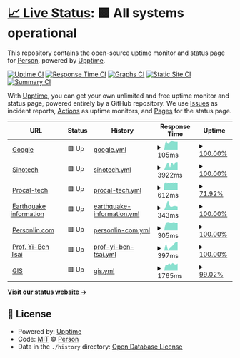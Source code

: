 # [📈 Live Status](https://personlin.github.io/website_uptime): <!--live status--> **🟩 All systems operational**

This repository contains the open-source uptime monitor and status page for [Person](http://personlin.pixnet.net/blog), powered by [Upptime](https://github.com/upptime/upptime).

[![Uptime CI](https://github.com/koj-co/upptime/workflows/Uptime%20CI/badge.svg)](https://github.com/koj-co/upptime/actions?query=workflow%3A%22Uptime+CI%22)
[![Response Time CI](https://github.com/koj-co/upptime/workflows/Response%20Time%20CI/badge.svg)](https://github.com/koj-co/upptime/actions?query=workflow%3A%22Response+Time+CI%22)
[![Graphs CI](https://github.com/koj-co/upptime/workflows/Graphs%20CI/badge.svg)](https://github.com/koj-co/upptime/actions?query=workflow%3A%22Graphs+CI%22)
[![Static Site CI](https://github.com/koj-co/upptime/workflows/Static%20Site%20CI/badge.svg)](https://github.com/koj-co/upptime/actions?query=workflow%3A%22Static+Site+CI%22)
[![Summary CI](https://github.com/koj-co/upptime/workflows/Summary%20CI/badge.svg)](https://github.com/koj-co/upptime/actions?query=workflow%3A%22Summary+CI%22)

With [Upptime](https://upptime.js.org), you can get your own unlimited and free uptime monitor and status page, powered entirely by a GitHub repository. We use [Issues](https://github.com/personlin/website_uptime/issues) as incident reports, [Actions](https://github.com/personlin/website_uptime/actions) as uptime monitors, and [Pages](https://personlin.github.io/website_uptime) for the status page.

<!--start: status pages-->
<!-- This summary is generated by Upptime (https://github.com/upptime/upptime) -->
<!-- Do not edit this manually, your changes will be overwritten -->
<!-- prettier-ignore -->
| URL | Status | History | Response Time | Uptime |
| --- | ------ | ------- | ------------- | ------ |
| <img alt="" src="https://favicons.githubusercontent.com/www.google.com" height="13"> [Google](https://www.google.com) | 🟩 Up | [google.yml](https://github.com/personlin/website_uptime/commits/master/history/google.yml) | <details><summary><img alt="Response time graph" src="./graphs/google/response-time-week.png" height="20"> 105ms</summary><br><a href="https://personlin.github.io/website_uptime/history/google"><img alt="Response time 120" src="https://img.shields.io/endpoint?url=https%3A%2F%2Fraw.githubusercontent.com%2Fpersonlin%2Fwebsite_uptime%2Fmaster%2Fapi%2Fgoogle%2Fresponse-time.json"></a><br><a href="https://personlin.github.io/website_uptime/history/google"><img alt="24-hour response time 107" src="https://img.shields.io/endpoint?url=https%3A%2F%2Fraw.githubusercontent.com%2Fpersonlin%2Fwebsite_uptime%2Fmaster%2Fapi%2Fgoogle%2Fresponse-time-day.json"></a><br><a href="https://personlin.github.io/website_uptime/history/google"><img alt="7-day response time 105" src="https://img.shields.io/endpoint?url=https%3A%2F%2Fraw.githubusercontent.com%2Fpersonlin%2Fwebsite_uptime%2Fmaster%2Fapi%2Fgoogle%2Fresponse-time-week.json"></a><br><a href="https://personlin.github.io/website_uptime/history/google"><img alt="30-day response time 120" src="https://img.shields.io/endpoint?url=https%3A%2F%2Fraw.githubusercontent.com%2Fpersonlin%2Fwebsite_uptime%2Fmaster%2Fapi%2Fgoogle%2Fresponse-time-month.json"></a><br><a href="https://personlin.github.io/website_uptime/history/google"><img alt="1-year response time 120" src="https://img.shields.io/endpoint?url=https%3A%2F%2Fraw.githubusercontent.com%2Fpersonlin%2Fwebsite_uptime%2Fmaster%2Fapi%2Fgoogle%2Fresponse-time-year.json"></a></details> | <details><summary><a href="https://personlin.github.io/website_uptime/history/google">100.00%</a></summary><a href="https://personlin.github.io/website_uptime/history/google"><img alt="All-time uptime 99.99%" src="https://img.shields.io/endpoint?url=https%3A%2F%2Fraw.githubusercontent.com%2Fpersonlin%2Fwebsite_uptime%2Fmaster%2Fapi%2Fgoogle%2Fuptime.json"></a><br><a href="https://personlin.github.io/website_uptime/history/google"><img alt="24-hour uptime 100.00%" src="https://img.shields.io/endpoint?url=https%3A%2F%2Fraw.githubusercontent.com%2Fpersonlin%2Fwebsite_uptime%2Fmaster%2Fapi%2Fgoogle%2Fuptime-day.json"></a><br><a href="https://personlin.github.io/website_uptime/history/google"><img alt="7-day uptime 100.00%" src="https://img.shields.io/endpoint?url=https%3A%2F%2Fraw.githubusercontent.com%2Fpersonlin%2Fwebsite_uptime%2Fmaster%2Fapi%2Fgoogle%2Fuptime-week.json"></a><br><a href="https://personlin.github.io/website_uptime/history/google"><img alt="30-day uptime 99.95%" src="https://img.shields.io/endpoint?url=https%3A%2F%2Fraw.githubusercontent.com%2Fpersonlin%2Fwebsite_uptime%2Fmaster%2Fapi%2Fgoogle%2Fuptime-month.json"></a><br><a href="https://personlin.github.io/website_uptime/history/google"><img alt="1-year uptime 99.99%" src="https://img.shields.io/endpoint?url=https%3A%2F%2Fraw.githubusercontent.com%2Fpersonlin%2Fwebsite_uptime%2Fmaster%2Fapi%2Fgoogle%2Fuptime-year.json"></a></details>
| <img alt="" src="https://favicons.githubusercontent.com/www.sinotech.org.tw" height="13"> [Sinotech](https://www.sinotech.org.tw) | 🟩 Up | [sinotech.yml](https://github.com/personlin/website_uptime/commits/master/history/sinotech.yml) | <details><summary><img alt="Response time graph" src="./graphs/sinotech/response-time-week.png" height="20"> 3922ms</summary><br><a href="https://personlin.github.io/website_uptime/history/sinotech"><img alt="Response time 2834" src="https://img.shields.io/endpoint?url=https%3A%2F%2Fraw.githubusercontent.com%2Fpersonlin%2Fwebsite_uptime%2Fmaster%2Fapi%2Fsinotech%2Fresponse-time.json"></a><br><a href="https://personlin.github.io/website_uptime/history/sinotech"><img alt="24-hour response time 5122" src="https://img.shields.io/endpoint?url=https%3A%2F%2Fraw.githubusercontent.com%2Fpersonlin%2Fwebsite_uptime%2Fmaster%2Fapi%2Fsinotech%2Fresponse-time-day.json"></a><br><a href="https://personlin.github.io/website_uptime/history/sinotech"><img alt="7-day response time 3922" src="https://img.shields.io/endpoint?url=https%3A%2F%2Fraw.githubusercontent.com%2Fpersonlin%2Fwebsite_uptime%2Fmaster%2Fapi%2Fsinotech%2Fresponse-time-week.json"></a><br><a href="https://personlin.github.io/website_uptime/history/sinotech"><img alt="30-day response time 2834" src="https://img.shields.io/endpoint?url=https%3A%2F%2Fraw.githubusercontent.com%2Fpersonlin%2Fwebsite_uptime%2Fmaster%2Fapi%2Fsinotech%2Fresponse-time-month.json"></a><br><a href="https://personlin.github.io/website_uptime/history/sinotech"><img alt="1-year response time 2834" src="https://img.shields.io/endpoint?url=https%3A%2F%2Fraw.githubusercontent.com%2Fpersonlin%2Fwebsite_uptime%2Fmaster%2Fapi%2Fsinotech%2Fresponse-time-year.json"></a></details> | <details><summary><a href="https://personlin.github.io/website_uptime/history/sinotech">100.00%</a></summary><a href="https://personlin.github.io/website_uptime/history/sinotech"><img alt="All-time uptime 99.79%" src="https://img.shields.io/endpoint?url=https%3A%2F%2Fraw.githubusercontent.com%2Fpersonlin%2Fwebsite_uptime%2Fmaster%2Fapi%2Fsinotech%2Fuptime.json"></a><br><a href="https://personlin.github.io/website_uptime/history/sinotech"><img alt="24-hour uptime 100.00%" src="https://img.shields.io/endpoint?url=https%3A%2F%2Fraw.githubusercontent.com%2Fpersonlin%2Fwebsite_uptime%2Fmaster%2Fapi%2Fsinotech%2Fuptime-day.json"></a><br><a href="https://personlin.github.io/website_uptime/history/sinotech"><img alt="7-day uptime 100.00%" src="https://img.shields.io/endpoint?url=https%3A%2F%2Fraw.githubusercontent.com%2Fpersonlin%2Fwebsite_uptime%2Fmaster%2Fapi%2Fsinotech%2Fuptime-week.json"></a><br><a href="https://personlin.github.io/website_uptime/history/sinotech"><img alt="30-day uptime 99.79%" src="https://img.shields.io/endpoint?url=https%3A%2F%2Fraw.githubusercontent.com%2Fpersonlin%2Fwebsite_uptime%2Fmaster%2Fapi%2Fsinotech%2Fuptime-month.json"></a><br><a href="https://personlin.github.io/website_uptime/history/sinotech"><img alt="1-year uptime 99.79%" src="https://img.shields.io/endpoint?url=https%3A%2F%2Fraw.githubusercontent.com%2Fpersonlin%2Fwebsite_uptime%2Fmaster%2Fapi%2Fsinotech%2Fuptime-year.json"></a></details>
| <img alt="" src="https://favicons.githubusercontent.com/iot.procal-tech.com" height="13"> [Procal-tech](http://iot.procal-tech.com) | 🟩 Up | [procal-tech.yml](https://github.com/personlin/website_uptime/commits/master/history/procal-tech.yml) | <details><summary><img alt="Response time graph" src="./graphs/procal-tech/response-time-week.png" height="20"> 612ms</summary><br><a href="https://personlin.github.io/website_uptime/history/procal-tech"><img alt="Response time 581" src="https://img.shields.io/endpoint?url=https%3A%2F%2Fraw.githubusercontent.com%2Fpersonlin%2Fwebsite_uptime%2Fmaster%2Fapi%2Fprocal-tech%2Fresponse-time.json"></a><br><a href="https://personlin.github.io/website_uptime/history/procal-tech"><img alt="24-hour response time 655" src="https://img.shields.io/endpoint?url=https%3A%2F%2Fraw.githubusercontent.com%2Fpersonlin%2Fwebsite_uptime%2Fmaster%2Fapi%2Fprocal-tech%2Fresponse-time-day.json"></a><br><a href="https://personlin.github.io/website_uptime/history/procal-tech"><img alt="7-day response time 612" src="https://img.shields.io/endpoint?url=https%3A%2F%2Fraw.githubusercontent.com%2Fpersonlin%2Fwebsite_uptime%2Fmaster%2Fapi%2Fprocal-tech%2Fresponse-time-week.json"></a><br><a href="https://personlin.github.io/website_uptime/history/procal-tech"><img alt="30-day response time 581" src="https://img.shields.io/endpoint?url=https%3A%2F%2Fraw.githubusercontent.com%2Fpersonlin%2Fwebsite_uptime%2Fmaster%2Fapi%2Fprocal-tech%2Fresponse-time-month.json"></a><br><a href="https://personlin.github.io/website_uptime/history/procal-tech"><img alt="1-year response time 581" src="https://img.shields.io/endpoint?url=https%3A%2F%2Fraw.githubusercontent.com%2Fpersonlin%2Fwebsite_uptime%2Fmaster%2Fapi%2Fprocal-tech%2Fresponse-time-year.json"></a></details> | <details><summary><a href="https://personlin.github.io/website_uptime/history/procal-tech">71.92%</a></summary><a href="https://personlin.github.io/website_uptime/history/procal-tech"><img alt="All-time uptime 61.06%" src="https://img.shields.io/endpoint?url=https%3A%2F%2Fraw.githubusercontent.com%2Fpersonlin%2Fwebsite_uptime%2Fmaster%2Fapi%2Fprocal-tech%2Fuptime.json"></a><br><a href="https://personlin.github.io/website_uptime/history/procal-tech"><img alt="24-hour uptime 65.76%" src="https://img.shields.io/endpoint?url=https%3A%2F%2Fraw.githubusercontent.com%2Fpersonlin%2Fwebsite_uptime%2Fmaster%2Fapi%2Fprocal-tech%2Fuptime-day.json"></a><br><a href="https://personlin.github.io/website_uptime/history/procal-tech"><img alt="7-day uptime 71.92%" src="https://img.shields.io/endpoint?url=https%3A%2F%2Fraw.githubusercontent.com%2Fpersonlin%2Fwebsite_uptime%2Fmaster%2Fapi%2Fprocal-tech%2Fuptime-week.json"></a><br><a href="https://personlin.github.io/website_uptime/history/procal-tech"><img alt="30-day uptime 61.06%" src="https://img.shields.io/endpoint?url=https%3A%2F%2Fraw.githubusercontent.com%2Fpersonlin%2Fwebsite_uptime%2Fmaster%2Fapi%2Fprocal-tech%2Fuptime-month.json"></a><br><a href="https://personlin.github.io/website_uptime/history/procal-tech"><img alt="1-year uptime 61.06%" src="https://img.shields.io/endpoint?url=https%3A%2F%2Fraw.githubusercontent.com%2Fpersonlin%2Fwebsite_uptime%2Fmaster%2Fapi%2Fprocal-tech%2Fuptime-year.json"></a></details>
| <img alt="" src="https://favicons.githubusercontent.com/earthquake.personlin.com" height="13"> [Earthquake information](https://earthquake.personlin.com/) | 🟩 Up | [earthquake-information.yml](https://github.com/personlin/website_uptime/commits/master/history/earthquake-information.yml) | <details><summary><img alt="Response time graph" src="./graphs/earthquake-information/response-time-week.png" height="20"> 343ms</summary><br><a href="https://personlin.github.io/website_uptime/history/earthquake-information"><img alt="Response time 287" src="https://img.shields.io/endpoint?url=https%3A%2F%2Fraw.githubusercontent.com%2Fpersonlin%2Fwebsite_uptime%2Fmaster%2Fapi%2Fearthquake-information%2Fresponse-time.json"></a><br><a href="https://personlin.github.io/website_uptime/history/earthquake-information"><img alt="24-hour response time 254" src="https://img.shields.io/endpoint?url=https%3A%2F%2Fraw.githubusercontent.com%2Fpersonlin%2Fwebsite_uptime%2Fmaster%2Fapi%2Fearthquake-information%2Fresponse-time-day.json"></a><br><a href="https://personlin.github.io/website_uptime/history/earthquake-information"><img alt="7-day response time 343" src="https://img.shields.io/endpoint?url=https%3A%2F%2Fraw.githubusercontent.com%2Fpersonlin%2Fwebsite_uptime%2Fmaster%2Fapi%2Fearthquake-information%2Fresponse-time-week.json"></a><br><a href="https://personlin.github.io/website_uptime/history/earthquake-information"><img alt="30-day response time 287" src="https://img.shields.io/endpoint?url=https%3A%2F%2Fraw.githubusercontent.com%2Fpersonlin%2Fwebsite_uptime%2Fmaster%2Fapi%2Fearthquake-information%2Fresponse-time-month.json"></a><br><a href="https://personlin.github.io/website_uptime/history/earthquake-information"><img alt="1-year response time 287" src="https://img.shields.io/endpoint?url=https%3A%2F%2Fraw.githubusercontent.com%2Fpersonlin%2Fwebsite_uptime%2Fmaster%2Fapi%2Fearthquake-information%2Fresponse-time-year.json"></a></details> | <details><summary><a href="https://personlin.github.io/website_uptime/history/earthquake-information">100.00%</a></summary><a href="https://personlin.github.io/website_uptime/history/earthquake-information"><img alt="All-time uptime 100.00%" src="https://img.shields.io/endpoint?url=https%3A%2F%2Fraw.githubusercontent.com%2Fpersonlin%2Fwebsite_uptime%2Fmaster%2Fapi%2Fearthquake-information%2Fuptime.json"></a><br><a href="https://personlin.github.io/website_uptime/history/earthquake-information"><img alt="24-hour uptime 100.00%" src="https://img.shields.io/endpoint?url=https%3A%2F%2Fraw.githubusercontent.com%2Fpersonlin%2Fwebsite_uptime%2Fmaster%2Fapi%2Fearthquake-information%2Fuptime-day.json"></a><br><a href="https://personlin.github.io/website_uptime/history/earthquake-information"><img alt="7-day uptime 100.00%" src="https://img.shields.io/endpoint?url=https%3A%2F%2Fraw.githubusercontent.com%2Fpersonlin%2Fwebsite_uptime%2Fmaster%2Fapi%2Fearthquake-information%2Fuptime-week.json"></a><br><a href="https://personlin.github.io/website_uptime/history/earthquake-information"><img alt="30-day uptime 100.00%" src="https://img.shields.io/endpoint?url=https%3A%2F%2Fraw.githubusercontent.com%2Fpersonlin%2Fwebsite_uptime%2Fmaster%2Fapi%2Fearthquake-information%2Fuptime-month.json"></a><br><a href="https://personlin.github.io/website_uptime/history/earthquake-information"><img alt="1-year uptime 100.00%" src="https://img.shields.io/endpoint?url=https%3A%2F%2Fraw.githubusercontent.com%2Fpersonlin%2Fwebsite_uptime%2Fmaster%2Fapi%2Fearthquake-information%2Fuptime-year.json"></a></details>
| <img alt="" src="https://favicons.githubusercontent.com/www.personlin.com" height="13"> [Personlin.com](https://www.personlin.com/) | 🟩 Up | [personlin-com.yml](https://github.com/personlin/website_uptime/commits/master/history/personlin-com.yml) | <details><summary><img alt="Response time graph" src="./graphs/personlin-com/response-time-week.png" height="20"> 305ms</summary><br><a href="https://personlin.github.io/website_uptime/history/personlin-com"><img alt="Response time 371" src="https://img.shields.io/endpoint?url=https%3A%2F%2Fraw.githubusercontent.com%2Fpersonlin%2Fwebsite_uptime%2Fmaster%2Fapi%2Fpersonlin-com%2Fresponse-time.json"></a><br><a href="https://personlin.github.io/website_uptime/history/personlin-com"><img alt="24-hour response time 295" src="https://img.shields.io/endpoint?url=https%3A%2F%2Fraw.githubusercontent.com%2Fpersonlin%2Fwebsite_uptime%2Fmaster%2Fapi%2Fpersonlin-com%2Fresponse-time-day.json"></a><br><a href="https://personlin.github.io/website_uptime/history/personlin-com"><img alt="7-day response time 305" src="https://img.shields.io/endpoint?url=https%3A%2F%2Fraw.githubusercontent.com%2Fpersonlin%2Fwebsite_uptime%2Fmaster%2Fapi%2Fpersonlin-com%2Fresponse-time-week.json"></a><br><a href="https://personlin.github.io/website_uptime/history/personlin-com"><img alt="30-day response time 371" src="https://img.shields.io/endpoint?url=https%3A%2F%2Fraw.githubusercontent.com%2Fpersonlin%2Fwebsite_uptime%2Fmaster%2Fapi%2Fpersonlin-com%2Fresponse-time-month.json"></a><br><a href="https://personlin.github.io/website_uptime/history/personlin-com"><img alt="1-year response time 371" src="https://img.shields.io/endpoint?url=https%3A%2F%2Fraw.githubusercontent.com%2Fpersonlin%2Fwebsite_uptime%2Fmaster%2Fapi%2Fpersonlin-com%2Fresponse-time-year.json"></a></details> | <details><summary><a href="https://personlin.github.io/website_uptime/history/personlin-com">100.00%</a></summary><a href="https://personlin.github.io/website_uptime/history/personlin-com"><img alt="All-time uptime 100.00%" src="https://img.shields.io/endpoint?url=https%3A%2F%2Fraw.githubusercontent.com%2Fpersonlin%2Fwebsite_uptime%2Fmaster%2Fapi%2Fpersonlin-com%2Fuptime.json"></a><br><a href="https://personlin.github.io/website_uptime/history/personlin-com"><img alt="24-hour uptime 100.00%" src="https://img.shields.io/endpoint?url=https%3A%2F%2Fraw.githubusercontent.com%2Fpersonlin%2Fwebsite_uptime%2Fmaster%2Fapi%2Fpersonlin-com%2Fuptime-day.json"></a><br><a href="https://personlin.github.io/website_uptime/history/personlin-com"><img alt="7-day uptime 100.00%" src="https://img.shields.io/endpoint?url=https%3A%2F%2Fraw.githubusercontent.com%2Fpersonlin%2Fwebsite_uptime%2Fmaster%2Fapi%2Fpersonlin-com%2Fuptime-week.json"></a><br><a href="https://personlin.github.io/website_uptime/history/personlin-com"><img alt="30-day uptime 100.00%" src="https://img.shields.io/endpoint?url=https%3A%2F%2Fraw.githubusercontent.com%2Fpersonlin%2Fwebsite_uptime%2Fmaster%2Fapi%2Fpersonlin-com%2Fuptime-month.json"></a><br><a href="https://personlin.github.io/website_uptime/history/personlin-com"><img alt="1-year uptime 100.00%" src="https://img.shields.io/endpoint?url=https%3A%2F%2Fraw.githubusercontent.com%2Fpersonlin%2Fwebsite_uptime%2Fmaster%2Fapi%2Fpersonlin-com%2Fuptime-year.json"></a></details>
| <img alt="" src="https://favicons.githubusercontent.com/yibentsai.info" height="13"> [Prof. Yi-Ben Tsai](https://yibentsai.info/) | 🟩 Up | [prof-yi-ben-tsai.yml](https://github.com/personlin/website_uptime/commits/master/history/prof-yi-ben-tsai.yml) | <details><summary><img alt="Response time graph" src="./graphs/prof-yi-ben-tsai/response-time-week.png" height="20"> 397ms</summary><br><a href="https://personlin.github.io/website_uptime/history/prof-yi-ben-tsai"><img alt="Response time 351" src="https://img.shields.io/endpoint?url=https%3A%2F%2Fraw.githubusercontent.com%2Fpersonlin%2Fwebsite_uptime%2Fmaster%2Fapi%2Fprof-yi-ben-tsai%2Fresponse-time.json"></a><br><a href="https://personlin.github.io/website_uptime/history/prof-yi-ben-tsai"><img alt="24-hour response time 649" src="https://img.shields.io/endpoint?url=https%3A%2F%2Fraw.githubusercontent.com%2Fpersonlin%2Fwebsite_uptime%2Fmaster%2Fapi%2Fprof-yi-ben-tsai%2Fresponse-time-day.json"></a><br><a href="https://personlin.github.io/website_uptime/history/prof-yi-ben-tsai"><img alt="7-day response time 397" src="https://img.shields.io/endpoint?url=https%3A%2F%2Fraw.githubusercontent.com%2Fpersonlin%2Fwebsite_uptime%2Fmaster%2Fapi%2Fprof-yi-ben-tsai%2Fresponse-time-week.json"></a><br><a href="https://personlin.github.io/website_uptime/history/prof-yi-ben-tsai"><img alt="30-day response time 351" src="https://img.shields.io/endpoint?url=https%3A%2F%2Fraw.githubusercontent.com%2Fpersonlin%2Fwebsite_uptime%2Fmaster%2Fapi%2Fprof-yi-ben-tsai%2Fresponse-time-month.json"></a><br><a href="https://personlin.github.io/website_uptime/history/prof-yi-ben-tsai"><img alt="1-year response time 351" src="https://img.shields.io/endpoint?url=https%3A%2F%2Fraw.githubusercontent.com%2Fpersonlin%2Fwebsite_uptime%2Fmaster%2Fapi%2Fprof-yi-ben-tsai%2Fresponse-time-year.json"></a></details> | <details><summary><a href="https://personlin.github.io/website_uptime/history/prof-yi-ben-tsai">100.00%</a></summary><a href="https://personlin.github.io/website_uptime/history/prof-yi-ben-tsai"><img alt="All-time uptime 100.00%" src="https://img.shields.io/endpoint?url=https%3A%2F%2Fraw.githubusercontent.com%2Fpersonlin%2Fwebsite_uptime%2Fmaster%2Fapi%2Fprof-yi-ben-tsai%2Fuptime.json"></a><br><a href="https://personlin.github.io/website_uptime/history/prof-yi-ben-tsai"><img alt="24-hour uptime 100.00%" src="https://img.shields.io/endpoint?url=https%3A%2F%2Fraw.githubusercontent.com%2Fpersonlin%2Fwebsite_uptime%2Fmaster%2Fapi%2Fprof-yi-ben-tsai%2Fuptime-day.json"></a><br><a href="https://personlin.github.io/website_uptime/history/prof-yi-ben-tsai"><img alt="7-day uptime 100.00%" src="https://img.shields.io/endpoint?url=https%3A%2F%2Fraw.githubusercontent.com%2Fpersonlin%2Fwebsite_uptime%2Fmaster%2Fapi%2Fprof-yi-ben-tsai%2Fuptime-week.json"></a><br><a href="https://personlin.github.io/website_uptime/history/prof-yi-ben-tsai"><img alt="30-day uptime 100.00%" src="https://img.shields.io/endpoint?url=https%3A%2F%2Fraw.githubusercontent.com%2Fpersonlin%2Fwebsite_uptime%2Fmaster%2Fapi%2Fprof-yi-ben-tsai%2Fuptime-month.json"></a><br><a href="https://personlin.github.io/website_uptime/history/prof-yi-ben-tsai"><img alt="1-year uptime 100.00%" src="https://img.shields.io/endpoint?url=https%3A%2F%2Fraw.githubusercontent.com%2Fpersonlin%2Fwebsite_uptime%2Fmaster%2Fapi%2Fprof-yi-ben-tsai%2Fuptime-year.json"></a></details>
| <img alt="" src="https://favicons.githubusercontent.com/gis.geo.ncu.edu.tw" height="13"> [GIS](http://gis.geo.ncu.edu.tw) | 🟩 Up | [gis.yml](https://github.com/personlin/website_uptime/commits/master/history/gis.yml) | <details><summary><img alt="Response time graph" src="./graphs/gis/response-time-week.png" height="20"> 1765ms</summary><br><a href="https://personlin.github.io/website_uptime/history/gis"><img alt="Response time 1766" src="https://img.shields.io/endpoint?url=https%3A%2F%2Fraw.githubusercontent.com%2Fpersonlin%2Fwebsite_uptime%2Fmaster%2Fapi%2Fgis%2Fresponse-time.json"></a><br><a href="https://personlin.github.io/website_uptime/history/gis"><img alt="24-hour response time 1919" src="https://img.shields.io/endpoint?url=https%3A%2F%2Fraw.githubusercontent.com%2Fpersonlin%2Fwebsite_uptime%2Fmaster%2Fapi%2Fgis%2Fresponse-time-day.json"></a><br><a href="https://personlin.github.io/website_uptime/history/gis"><img alt="7-day response time 1765" src="https://img.shields.io/endpoint?url=https%3A%2F%2Fraw.githubusercontent.com%2Fpersonlin%2Fwebsite_uptime%2Fmaster%2Fapi%2Fgis%2Fresponse-time-week.json"></a><br><a href="https://personlin.github.io/website_uptime/history/gis"><img alt="30-day response time 1766" src="https://img.shields.io/endpoint?url=https%3A%2F%2Fraw.githubusercontent.com%2Fpersonlin%2Fwebsite_uptime%2Fmaster%2Fapi%2Fgis%2Fresponse-time-month.json"></a><br><a href="https://personlin.github.io/website_uptime/history/gis"><img alt="1-year response time 1766" src="https://img.shields.io/endpoint?url=https%3A%2F%2Fraw.githubusercontent.com%2Fpersonlin%2Fwebsite_uptime%2Fmaster%2Fapi%2Fgis%2Fresponse-time-year.json"></a></details> | <details><summary><a href="https://personlin.github.io/website_uptime/history/gis">99.02%</a></summary><a href="https://personlin.github.io/website_uptime/history/gis"><img alt="All-time uptime 99.20%" src="https://img.shields.io/endpoint?url=https%3A%2F%2Fraw.githubusercontent.com%2Fpersonlin%2Fwebsite_uptime%2Fmaster%2Fapi%2Fgis%2Fuptime.json"></a><br><a href="https://personlin.github.io/website_uptime/history/gis"><img alt="24-hour uptime 100.00%" src="https://img.shields.io/endpoint?url=https%3A%2F%2Fraw.githubusercontent.com%2Fpersonlin%2Fwebsite_uptime%2Fmaster%2Fapi%2Fgis%2Fuptime-day.json"></a><br><a href="https://personlin.github.io/website_uptime/history/gis"><img alt="7-day uptime 99.02%" src="https://img.shields.io/endpoint?url=https%3A%2F%2Fraw.githubusercontent.com%2Fpersonlin%2Fwebsite_uptime%2Fmaster%2Fapi%2Fgis%2Fuptime-week.json"></a><br><a href="https://personlin.github.io/website_uptime/history/gis"><img alt="30-day uptime 99.20%" src="https://img.shields.io/endpoint?url=https%3A%2F%2Fraw.githubusercontent.com%2Fpersonlin%2Fwebsite_uptime%2Fmaster%2Fapi%2Fgis%2Fuptime-month.json"></a><br><a href="https://personlin.github.io/website_uptime/history/gis"><img alt="1-year uptime 99.20%" src="https://img.shields.io/endpoint?url=https%3A%2F%2Fraw.githubusercontent.com%2Fpersonlin%2Fwebsite_uptime%2Fmaster%2Fapi%2Fgis%2Fuptime-year.json"></a></details>

<!--end: status pages-->

[**Visit our status website →**](https://personlin.github.io/website_uptime)

## 📄 License

- Powered by: [Upptime](https://github.com/upptime/upptime)
- Code: [MIT](./LICENSE) © [Person](http://personlin.pixnet.net/blog)
- Data in the `./history` directory: [Open Database License](https://opendatacommons.org/licenses/odbl/1-0/)
